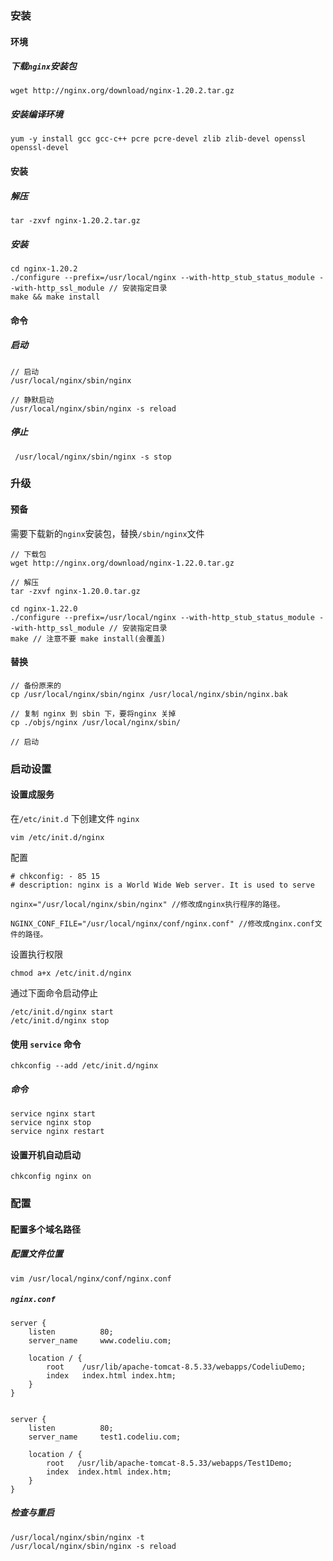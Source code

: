 ### 安装

#### 环境

##### 下载`nginx`安装包

```
wget http://nginx.org/download/nginx-1.20.2.tar.gz
```

##### 安装编译环境

```
yum -y install gcc gcc-c++ pcre pcre-devel zlib zlib-devel openssl openssl-devel
```

#### 安装

##### 解压

```
tar -zxvf nginx-1.20.2.tar.gz
```

##### 安装

```
cd nginx-1.20.2
./configure --prefix=/usr/local/nginx --with-http_stub_status_module --with-http_ssl_module // 安装指定目录
make && make install
```

#### 命令

##### 启动

```
// 启动
/usr/local/nginx/sbin/nginx

// 静默启动
/usr/local/nginx/sbin/nginx -s reload
```

##### 停止

```
 /usr/local/nginx/sbin/nginx -s stop
```

### 升级

#### 预备

需要下载新的`nginx`安装包，替换`/sbin/nginx`文件

```
// 下载包
wget http://nginx.org/download/nginx-1.22.0.tar.gz

// 解压
tar -zxvf nginx-1.20.0.tar.gz

cd nginx-1.22.0
./configure --prefix=/usr/local/nginx --with-http_stub_status_module --with-http_ssl_module // 安装指定目录
make // 注意不要 make install(会覆盖)
```

#### 替换

```
// 备份原来的
cp /usr/local/nginx/sbin/nginx /usr/local/nginx/sbin/nginx.bak

// 复制 nginx 到 sbin 下，要将nginx 关掉
cp ./objs/nginx /usr/local/nginx/sbin/

// 启动
```



### 启动设置

#### 设置成服务

在`/etc/init.d` 下创建文件 `nginx`

```
vim /etc/init.d/nginx
```

配置

```
# chkconfig: - 85 15
# description: nginx is a World Wide Web server. It is used to serve

nginx="/usr/local/nginx/sbin/nginx" //修改成nginx执行程序的路径。

NGINX_CONF_FILE="/usr/local/nginx/conf/nginx.conf" //修改成nginx.conf文件的路径。
```

设置执行权限

```
chmod a+x /etc/init.d/nginx
```

通过下面命令启动停止

```
/etc/init.d/nginx start
/etc/init.d/nginx stop
```

#### 使用 `service` 命令

```
chkconfig --add /etc/init.d/nginx
```

##### 命令

```
service nginx start
service nginx stop
service nginx restart
```

#### 设置开机自动启动

```
chkconfig nginx on
```

### 配置

#### 配置多个域名路径

##### 配置文件位置

```
vim /usr/local/nginx/conf/nginx.conf
```

##### `nginx.conf`

```
server {
    listen          80;
    server_name     www.codeliu.com;

    location / {
        root    /usr/lib/apache-tomcat-8.5.33/webapps/CodeliuDemo;
        index   index.html index.htm;
    }
}


server {
    listen          80;
    server_name     test1.codeliu.com;

    location / {
        root   /usr/lib/apache-tomcat-8.5.33/webapps/Test1Demo;
        index  index.html index.htm;
    }
}

```

##### 检查与重启

```
/usr/local/nginx/sbin/nginx -t
/usr/local/nginx/sbin/nginx -s reload
```

